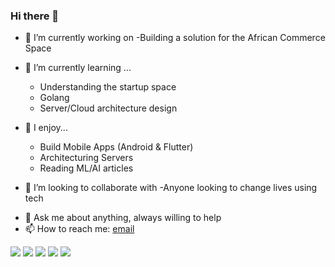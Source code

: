 ### Hi there 👋

<!-- 
**justbriang/justbriang** is a ✨ _special_ ✨ repository because its `README.md` (this file) appears on your GitHub profile. -->
<!-- Here are some ideas to get you started: -->

 - 🔭 I’m currently working on 
      -Building a solution for the African Commerce Space

- 🌱 I’m currently learning ...
    -  Understanding the startup space
    -  Golang 
    -  Server/Cloud architecture design
    
- 🙂 I enjoy...
    - Build Mobile Apps (Android & Flutter) 
    - Architecturing Servers
    - Reading ML/AI articles
   
- 👯 I’m looking to collaborate with
        -Anyone looking to change lives using tech
        
<!-- - 🤔 I’m looking for help with ... -->
- 💬 Ask me about anything, always willing to help
- 📫 How to reach me: <a href="mailto: gichuxb@gmail.com">email</a>

![](https://github-profile-summary-cards.vercel.app/api/cards/profile-details?username=justbriang&theme=github)
![](https://github-profile-summary-cards.vercel.app/api/cards/repos-per-language?username=justbriang&theme=github)
![](https://github-profile-summary-cards.vercel.app/api/cards/most-commit-language?username=justbriang&theme=github)
![](https://github-profile-summary-cards.vercel.app/api/cards/stats?username=justbriang&theme=github)
![](https://github-profile-summary-cards.vercel.app/api/cards/productive-time?username=justbriang&theme=github)

